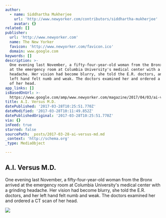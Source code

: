 ```yaml
---
author:
  - name: Siddhartha Mukherjee
    url: 'http://www.newyorker.com/contributors/siddhartha-mukherjee'
    avatar: {}
related: []
publisher:
  url: 'http://www.newyorker.com'
  name: The New Yorker
  favicon: 'http://www.newyorker.com/favicon.ico'
  domain: www.google.com
keywords: []
description: >-
  One evening last November, a fifty-four-year-old woman from the Bronx arrived
  at the emergency room at Columbia University's medical center with a grinding
  headache. Her vision had become blurry, she told the E.R. doctors, and her
  left hand felt numb and weak. The doctors examined her and ordered a CT scan
  of her head.
app_links: []
isBasedOnUrl: >-
  https://www.google.com/amp/www.newyorker.com/magazine/2017/04/03/ai-versus-md/amp
title: A.I. Versus M.D.
datePublished: '2017-03-28T10:25:51.770Z'
dateModified: '2017-03-28T10:11:49.852Z'
datePublishedOriginal: '2017-03-28T10:25:51.770Z'
via: {}
inFeed: true
starred: false
sourcePath: _posts/2017-03-28-ai-versus-md.md
_context: 'http://schema.org'
_type: MediaObject

---
```

<article style=""><h1>A.I. Versus M.D.</h1><p>One evening last November, a fifty-four-year-old woman from the Bronx arrived at the emergency room at Columbia University's medical center with a grinding headache. Her vision had become blurry, she told the E.R. doctors, and her left hand felt numb and weak. The doctors examined her and ordered a CT scan of her head.</p><img src="http://www.newyorker.com/wp-content/uploads/2017/04/170403_r29646-1200x630-1490293692.jpg" /></article>